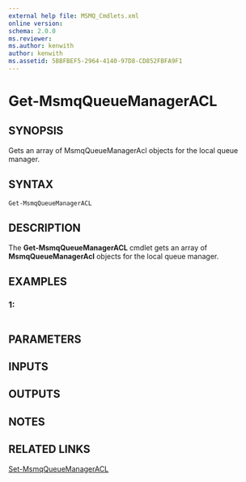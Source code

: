 ```yaml
---
external help file: MSMQ_Cmdlets.xml
online version: 
schema: 2.0.0
ms.reviewer:
ms.author: kenwith
author: kenwith
ms.assetid: 5BBFBEF5-2964-4140-97D8-CD852FBFA9F1
---
```


# Get-MsmqQueueManagerACL

## SYNOPSIS
Gets an array of MsmqQueueManagerAcl objects for the local queue manager.

## SYNTAX

```
Get-MsmqQueueManagerACL
```

## DESCRIPTION
The **Get-MsmqQueueManagerACL** cmdlet gets an array of **MsmqQueueManagerAcl** objects for the local queue manager.

## EXAMPLES

### 1:
```

```

## PARAMETERS

## INPUTS

## OUTPUTS

## NOTES

## RELATED LINKS

[Set-MsmqQueueManagerACL](./Set-MsmqQueueManagerACL.md)

